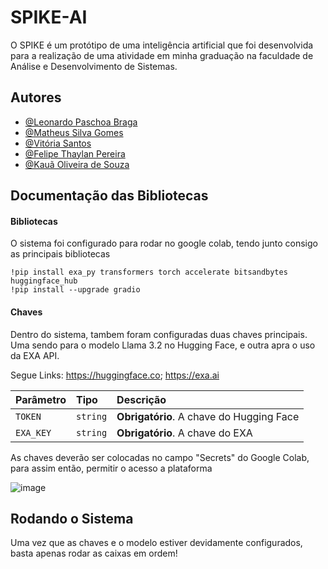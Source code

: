 
# SPIKE-AI

O SPIKE é um protótipo de uma inteligência artificial que foi desenvolvida para a realização de uma atividade em minha graduação na faculdade de Análise e Desenvolvimento de Sistemas.


## Autores

- [@Leonardo Paschoa Braga](https://www.github.com/LeonardoPaschoaBraga16)
- [@Matheus Silva Gomes](https://www.github.com/MatheusSilvaGomes07)
- [@Vitória Santos](https://www.github.com/VitoriaSantosd)
- [@Felipe Thaylan Pereira](https://www.github.com/ThaylanFe)
- [@Kauã Oliveira de Souza](https://www.github.com/kau-a)


## Documentação das Bibliotecas

#### Bibliotecas
O sistema foi configurado para rodar no google colab, tendo junto consigo as principais bibliotecas

```http
!pip install exa_py transformers torch accelerate bitsandbytes huggingface_hub
!pip install --upgrade gradio
```

#### Chaves

Dentro do sistema, tambem foram configuradas duas chaves principais. Uma sendo para o modelo Llama 3.2 no Hugging Face, e outra apra o uso da EXA API.

Segue Links: https://huggingface.co; https://exa.ai


| Parâmetro   | Tipo       | Descrição                           |
| :---------- | :--------- | :---------------------------------- |
| `TOKEN` | `string` | **Obrigatório**. A chave do Hugging Face |
| `EXA_KEY` | `string` | **Obrigatório**. A chave do EXA |

As chaves deverão ser colocadas no campo "Secrets" do Google Colab, para assim então, permitir o acesso a plataforma

![image](https://github.com/user-attachments/assets/4c6d7ee7-ca7e-4140-9d1c-a8acf6e3f4cc)

## Rodando o Sistema

Uma vez que as chaves e o modelo estiver devidamente configurados, basta apenas rodar as caixas em ordem!

